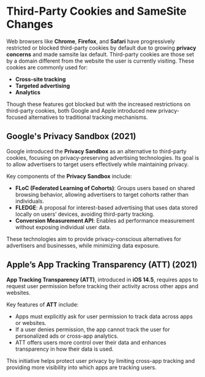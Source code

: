 # Third-Party Cookies and SameSite Changes 

Web browsers like **Chrome**, **Firefox**, and **Safari** have progressively restricted or blocked third-party cookies by default due to growing **privacy concerns** and made samsite lax default. Third-party cookies are those set by a domain different from the website the user is currently visiting. These cookies are commonly used for:

- **Cross-site tracking**
- **Targeted advertising**
- **Analytics**

Though these features got blocked but with the increased restrictions on third-party cookies, both Google and Apple introduced new privacy-focused alternatives to traditional tracking mechanisms.

## **Google's Privacy Sandbox (2021)**

Google introduced the **Privacy Sandbox** as an alternative to third-party cookies, focusing on privacy-preserving advertising technologies. Its goal is to allow advertisers to target users effectively while maintaining privacy.

Key components of the **Privacy Sandbox** include:

- **FLoC (Federated Learning of Cohorts)**: Groups users based on shared browsing behavior, allowing advertisers to target cohorts rather than individuals.
- **FLEDGE**: A proposal for interest-based advertising that uses data stored locally on users’ devices, avoiding third-party tracking.
- **Conversion Measurement API**: Enables ad performance measurement without exposing individual user data.

These technologies aim to provide privacy-conscious alternatives for advertisers and businesses, while minimizing data exposure.

## **Apple’s App Tracking Transparency (ATT) (2021)**

**App Tracking Transparency (ATT)**, introduced in **iOS 14.5**, requires apps to request user permission before tracking their activity across other apps and websites.

Key features of **ATT** include:

- Apps must explicitly ask for user permission to track data across apps or websites.
- If a user denies permission, the app cannot track the user for personalized ads or cross-app analytics.
- ATT offers users more control over their data and enhances transparency in how their data is used.

This initiative helps protect user privacy by limiting cross-app tracking and providing more visibility into which apps are tracking users.

